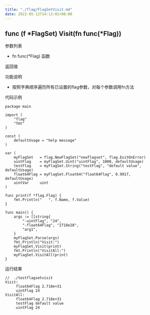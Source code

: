 ```yaml
---
title: "./flag/FlagSetVisit.md"
date: 2022-05-12T14:13:01+08:00
---
```

## func (f *FlagSet) Visit(fn func(*Flag))

参数列表
- fn func(*Flag)  函数

返回值

功能说明
- 按照字典顺序遍历所有已设置的flag参数，对每个参数调用fn方法

代码示例
    
    package main

    import (
    	"flag"
    	"fmt"
    )
    
    const (
    	defaultUsage = "help message"
    )
    
    var (
    	myFlagSet   = flag.NewFlagSet("newflagset", flag.ExitOnError)
    	uintFlag    = myFlagSet.Uint("uintFlag", 1000, defaultUsage)
    	testFlag    = myFlagSet.String("testFlag", "default value", defaultUsage)
    	float64Flag = myFlagSet.Float64("float64Flag", 0.9917, defaultUsage)
    	uintVar     uint
    )
    
    func print(f *flag.Flag) {
    	fmt.Println("	", f.Name, f.Value)
    }
    
    func main() {
    	args := []string{
    		"-uintFlag", "24",
    		"-float64Flag", "2718e28",
    		"arg1",
    	}
    	myFlagSet.Parse(args)
    	fmt.Println("Visit:")
    	myFlagSet.Visit(print)
    	fmt.Println("VisitAll:")
    	myFlagSet.VisitAll(print)
    }

运行结果
    
    //  ./testflagsetvisit 
    Visit:
    	 float64Flag 2.718e+31
    	 uintFlag 24
    VisitAll:
    	 float64Flag 2.718e+31
    	 testFlag default value
    	 uintFlag 24

